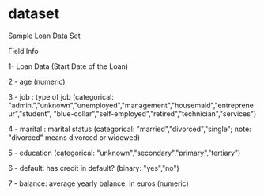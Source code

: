 # dataset
Sample Loan Data  Set

Field Info

   1- Loan Data (Start Date of the Loan)
   
   2 - age (numeric)
   
   3 - job : type of job (categorical: "admin.","unknown","unemployed","management","housemaid","entrepreneur","student",
                                       "blue-collar","self-employed","retired","technician","services") 
   
   4 - marital : marital status (categorical: "married","divorced","single"; note: "divorced" means divorced or widowed)
   
   5 - education (categorical: "unknown","secondary","primary","tertiary")
   
   6 - default: has credit in default? (binary: "yes","no")
   
   7 - balance: average yearly balance, in euros (numeric) 
